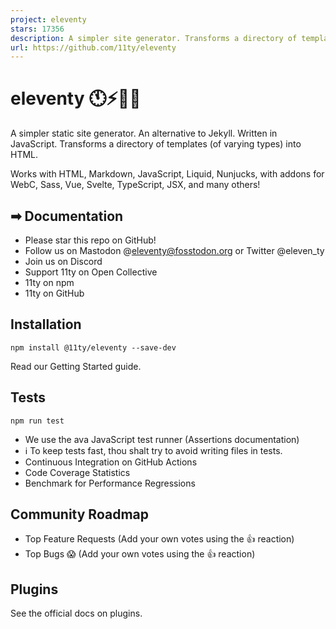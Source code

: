 ```yaml
---
project: eleventy
stars: 17356
description: A simpler site generator. Transforms a directory of templates (of varying types) into HTML.
url: https://github.com/11ty/eleventy
---
```


eleventy 🕚⚡️🎈🐀
=================

A simpler static site generator. An alternative to Jekyll. Written in JavaScript. Transforms a directory of templates (of varying types) into HTML.

Works with HTML, Markdown, JavaScript, Liquid, Nunjucks, with addons for WebC, Sass, Vue, Svelte, TypeScript, JSX, and many others!

➡ Documentation
---------------

-   Please star this repo on GitHub!
-   Follow us on Mastodon @eleventy@fosstodon.org or Twitter @eleven\_ty
-   Join us on Discord
-   Support 11ty on Open Collective
-   11ty on npm
-   11ty on GitHub

Installation
------------

```
npm install @11ty/eleventy --save-dev
```

Read our Getting Started guide.

Tests
-----

```
npm run test
```

-   We use the ava JavaScript test runner (Assertions documentation)
-   ℹ️ To keep tests fast, thou shalt try to avoid writing files in tests.
-   Continuous Integration on GitHub Actions
-   Code Coverage Statistics
-   Benchmark for Performance Regressions

Community Roadmap
-----------------

-   Top Feature Requests (Add your own votes using the 👍 reaction)
-   Top Bugs 😱 (Add your own votes using the 👍 reaction)

Plugins
-------

See the official docs on plugins.
